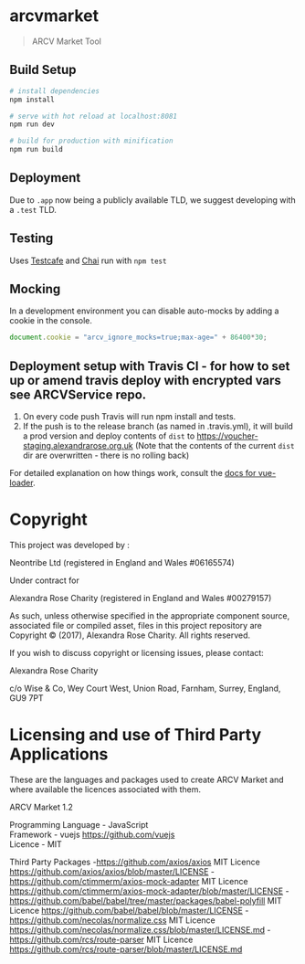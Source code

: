 # arcvmarket

> ARCV Market Tool

## Build Setup

``` bash
# install dependencies
npm install

# serve with hot reload at localhost:8081
npm run dev

# build for production with minification
npm run build
```

## Deployment
Due to `.app` now being a publicly available TLD, we suggest developing with a `.test` TLD.

## Testing
Uses [Testcafe](https://devexpress.github.io/testcafe/documentation/getting-started/) and [Chai](http://chaijs.com/)
run with `npm test`

## Mocking
In a development environment you can disable auto-mocks by adding a cookie in the console.

``` js
document.cookie = "arcv_ignore_mocks=true;max-age=" + 86400*30;
```

## Deployment setup with Travis CI - for how to set up or amend travis deploy with encrypted vars see ARCVService repo.

1. On every code push Travis will run npm install and tests.
2. If the push is to the release branch (as named in .travis.yml), it will build a prod version and deploy contents of `dist` to https://voucher-staging.alexandrarose.org.uk
(Note that the contents of the current `dist` dir are overwritten - there is no rolling back)

For detailed explanation on how things work, consult the [docs for vue-loader](http://vuejs.github.io/vue-loader).

# Copyright
This project was developed by :

Neontribe Ltd (registered in England and Wales #06165574) 

Under contract for

Alexandra Rose Charity (registered in England and Wales #00279157) 

As such, unless otherwise specified in the appropriate component source, associated file or compiled asset, files in this project repository are Copyright &copy; (2017), Alexandra Rose Charity. All rights reserved.

If you wish to discuss copyright or licensing issues, please contact:

Alexandra Rose Charity

c/o Wise & Co, 
Wey Court West, 
Union Road, 
Farnham, 
Surrey, 
England,
GU9 7PT

# Licensing and use of Third Party Applications
These are the languages and packages used to create ARCV Market and where available the licences associated with them.

ARCV Market 1.2

Programming Language - JavaScript\
Framework - vuejs https://github.com/vuejs \
Licence - MIT

Third Party Packages
-https://github.com/axios/axios MIT Licence https://github.com/axios/axios/blob/master/LICENSE
-https://github.com/ctimmerm/axios-mock-adapter MIT Licence https://github.com/ctimmerm/axios-mock-adapter/blob/master/LICENSE
-https://github.com/babel/babel/tree/master/packages/babel-polyfill MIT Licence https://github.com/babel/babel/blob/master/LICENSE
-https://github.com/necolas/normalize.css MIT Licence https://github.com/necolas/normalize.css/blob/master/LICENSE.md
-https://github.com/rcs/route-parser MIT Licence https://github.com/rcs/route-parser/blob/master/LICENSE.md


